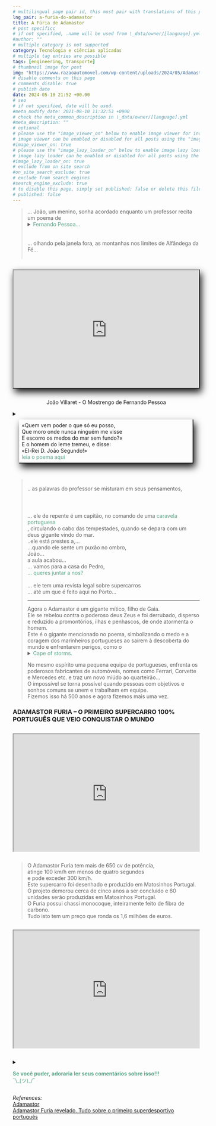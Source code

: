 ```yaml
---
# multilingual page pair id, this must pair with translations of this page. (This name must be unique)
lng_pair: a-furia-do-adamastor
title: A Fúria de Adamastor
# post specificc
# if not specified, .name will be used from \_data/owner/[language].yml
#author: ""
# multiple category is not supported
category: Tecnologia e ciências aplicadas
# multiple tag entries are possible
tags: [engineering, transporte]
# thumbnail image for post
img: "https://www.razaoautomovel.com/wp-content/uploads/2024/05/Adamastor-Furia-925x520.webp"
# disable comments on this page
# comments_disable: true
# publish date
date: 2024-05-18 21:52 +00.00
# seo
# if not specified, date will be used.
#meta_modify_date: 2021-08-10 11:32:53 +0900
# check the meta_common_description in \_data/owner/[language].yml
#meta_description: ""
# optional
# please use the "image_viewer_on" below to enable image viewer for individual pages or posts (\_posts/ or [language]/\_posts folders).
# image viewer can be enabled or disabled for all posts using the "image_viewer_posts: true" setting in \_data/conf/main.yml.
#image_viewer_on: true
# please use the "image_lazy_loader_on" below to enable image lazy loader for individual pages or posts (\_posts/ or [language]/\_posts folders).
# image lazy loader can be enabled or disabled for all posts using the "image_lazy_loader_posts: true" setting in \_data/conf/main.yml.
#image_lazy_loader_on: true
# exclude from on site search
#on_site_search_exclude: true
# exclude from search engines
#search_engine_exclude: true
# to disable this page, simply set published: false or delete this file
# published: false
---
```


<style>
    container{
              float:left;
			  width:100%;
			  margin-bottom: 10px;			                
             }
	image-container{
		width: 30%;
		float:left;
		border: hidden; 
		margin: 20px;
	}
	img{
		object-fit:contain;	  	
	}
    container-text{	
       /* width: 40%; 
        margin-left: 5px;*/
        display: block;
        margin-top: 20px; 
        padding-top: 1 px;
        /* border: solid 1px; */
	}

    ol{
        list-style-type: upper-roman;
        
    }

   /* used as <p class="vertical"></p> instead I can also use <blockquote> 
     or > in md
      */
    video-container{ 
    position: relative;
    padding-bottom: 56.25%;
    padding-top: 35px;
    height: 0;
    margin-bottom: 2em;
    overflow: hidden;
    border: solid 1px;
    }

    iframe{
       position: relative; 
       top: 0; 
       left: 0; 
       width: 100%;
        height: 100%
    }


	.vertical{
    border-left: 4px solid;
    border-right: 4px solid;
    border-radius: 25px;
    color: blue;
    background-color: #111111;
	margin;0 0 0 -3;
    padding:0 0 0 1em

  }
  vertical-text{
	color: #bbbbbb;
  
  font-family: cursive;
  }
    /* frames text in middle of page */
  framed-text{
    display:block;
    border:inset;
    width:90%;
    margin:0.5em auto 0.5em auto;
    padding:0.5em;
  }
    unframed-text{
    display:block;
    width:90%;
    margin:0.5em auto 0.5em auto;
    padding:0.5em;

  }

  .add-right-shadow {
    border-bottom:solid 2px;
    border-right:solid 2px;
    box-shadow:5px 10px 18px;
    margin-bottom:2em;
  }
/** on hover paragraph **/
  .my-p{
        display:inline;
        color:#5ba487;
  }
  .my-p:hover{
    text-decoration: underline;
    cursor:pointer;
  }

  /** Center an element **/
.center {
  display: block;
  margin-left: auto;
  margin-right: auto;
  }
 /** align element to the left **/
  .left{
  display: block;
  align:left
  margin: 1em;
  /*border:solid 1px; */
  }

  .container {
  width: 300px;
  height: 280px;
  position: relative;
  top: calc(50% - 140px);
  left: calc(50% - 150px);
}
.coffee-header {
  width: 100%;
  height: 80px;
  position: absolute;
  top: 0;
  left: 0;
  background-color: #ddcfcc;
  border-radius: 10px;
}
.coffee-header__buttons {
  width: 25px;
  height: 25px;
  position: absolute;
  top: 25px;
  background-color: #282323;
  border-radius: 50%;
}
.coffee-header__buttons::after {
  content: "";
  width: 8px;
  height: 8px;
  position: absolute;
  bottom: -8px;
  left: calc(50% - 4px);
  background-color: #615e5e;
}
.coffee-header__button-one {
  left: 15px;
}
.coffee-header__button-two {
  left: 50px;
}
.coffee-header__display {
  width: 50px;
  height: 50px;
  position: absolute;
  top: calc(50% - 25px);
  left: calc(50% - 25px);
  border-radius: 50%;
  background-color: #9acfc5;
  border: 5px solid #43beae;
  box-sizing: border-box;
}
.coffee-header__details {
  width: 8px;
  height: 20px;
  position: absolute;
  top: 10px;
  right: 10px;
  background-color: #9b9091;
  box-shadow: -12px 0 0 #9b9091, -24px 0 0 #9b9091;
}
.coffee-medium {
  width: 90%;
  height: 160px;
  position: absolute;
  top: 80px;
  left: calc(50% - 45%);
  background-color: #bcb0af;
}
.coffee-medium:before {
  content: "";
  width: 90%;
  height: 100px;
  background-color: #776f6e;
  position: absolute;
  bottom: 0;
  left: calc(50% - 45%);
  border-radius: 20px 20px 0 0;
}
.coffe-medium__exit {
  width: 60px;
  height: 20px;
  position: absolute;
  top: 0;
  left: calc(50% - 30px);
  background-color: #231f20;
}
.coffe-medium__exit::before {
  content: "";
  width: 50px;
  height: 20px;
  border-radius: 0 0 50% 50%;
  position: absolute;
  bottom: -20px;
  left: calc(50% - 25px);
  background-color: #231f20;
}
.coffe-medium__exit::after {
  content: "";
  width: 10px;
  height: 10px;
  position: absolute;
  bottom: -30px;
  left: calc(50% - 5px);
  background-color: #231f20;
}
.coffee-medium__arm {
  width: 70px;
  height: 20px;
  position: absolute;
  top: 15px;
  right: 25px;
  background-color: #231f20;
}
.coffee-medium__arm::before {
  content: "";
  width: 15px;
  height: 5px;
  position: absolute;
  top: 7px;
  left: -15px;
  background-color: #9e9495;
}
.coffee-medium__cup {
  width: 80px;
  height: 47px;
  position: absolute;
  bottom: 0;
  left: calc(50% - 40px);
  background-color: #FFF;
  border-radius: 0 0 70px 70px / 0 0 110px 110px;
}
.coffee-medium__cup::after {
  content: "";
  width: 20px;
  height: 20px;
  position: absolute;
  top: 6px;
  right: -13px;
  border: 5px solid #FFF;
  border-radius: 50%;
}
@keyframes liquid {
  0% {
    height: 0px;  
    opacity: 1;
  }
  5% {
    height: 0px;  
    opacity: 1;
  }
  20% {
    height: 62px;  
    opacity: 1;
  }
  95% {
    height: 62px;
    opacity: 1;
  }
  100% {
    height: 62px;
    opacity: 0;
  }
}
.coffee-medium__liquid {
  width: 6px;
  height: 63px;
  opacity: 0;
  position: absolute;
  top: 50px;
  left: calc(50% - 3px);
  background-color: #74372b;
  animation: liquid 4s 4s linear infinite;
}
.coffee-medium__smoke {
  width: 8px;
  height: 20px;
  position: absolute;  
  border-radius: 5px;
  background-color: #b3aeae;
}
@keyframes smokeOne {
  0% {
    bottom: 20px;
    opacity: 0;
  }
  40% {
    bottom: 50px;
    opacity: .5;
  }
  80% {
    bottom: 80px;
    opacity: .3;
  }
  100% {
    bottom: 80px;
    opacity: 0;
  }
}
@keyframes smokeTwo {
  0% {
    bottom: 40px;
    opacity: 0;
  }
  40% {
    bottom: 70px;
    opacity: .5;
  }
  80% {
    bottom: 80px;
    opacity: .3;
  }
  100% {
    bottom: 80px;
    opacity: 0;
  }
}
.coffee-medium__smoke-one {
  opacity: 0;
  bottom: 50px;
  left: 102px;
  animation: smokeOne 3s 4s linear infinite;
}
.coffee-medium__smoke-two {
  opacity: 0;
  bottom: 70px;
  left: 118px;
  animation: smokeTwo 3s 5s linear infinite;
}
.coffee-medium__smoke-three {
  opacity: 0;
  bottom: 65px;
  right: 118px;
  animation: smokeTwo 3s 6s linear infinite;
}
.coffee-medium__smoke-for {
  opacity: 0;
  bottom: 50px;
  right: 102px;
  animation: smokeOne 3s 5s linear infinite;
}
.coffee-footer {
  width: 95%;
  height: 15px;
  position: absolute;
  bottom: 25px;
  left: calc(50% - 47.5%);
  background-color: #41bdad;
  border-radius: 10px;
}
.coffee-footer::after {
  content: "";
  width: 106%;
  height: 26px;
  position: absolute;
  bottom: -25px;
  left: -8px;
  background-color: #000;
}

</style>

<blockquote>
... João, um menino, sonha acordado enquanto um professor recita um poema de <details style="display:inline"><summary><span class="my-p">Fernando Pessoa...</span></summary>
<framed-text>
Fernando António Nogueira Pessoa (13 de junho de 1888 - 30 de novembro de 1935) foi um poeta, escritor, crítico literário, tradutor, editor e filósofo português, descrito como uma das figuras literárias mais significativas do século XX e um dos maiores poetas do século XX. os portugueses.<br>
Ele também escreveu e traduziu do inglês e do francês.<br>
<a href="https://pt.wikipedia.org/wiki/Fernando_Pessoa">Fernando Pessoa</a>
</framed-text>
</details>
<br><br>
... olhando pela janela fora, as montanhas nos limites  de Alfândega da Fé...<br><br>
</blockquote>
<div class="add-right-shadow"
  style="position: relative;
    padding-bottom: 56.25%;
    padding-top: 35px;
    height: 0;
    margin-bottom: 2em;
    margin-top:2em;
    overflow: hidden;
  "
>
  <iframe
    style="position: absolute; top: 0; left: 0; width: 100%; height: 100%"
    src="https://www.youtube.com/embed/L5Ihd-ECpYM?si=1JYg0HVwtwoilo5K"
    title="YouTube video player"
    allowfullscreen
  >
  </iframe>
</div>
<p style="position: relative; text-align: center">João Villaret - O Mostrengo de Fernando Pessoa</p>
<details>
    <summary>    
    <unframed-text class="add-right-shadow">
    «Quem vem poder o que só eu posso,<br>
  Que moro onde nunca ninguém me visse<br>
  E escorro os medos do mar sem fundo?»<br>
  E o homem do leme tremeu, e disse:<br>
  «El-Rei D. João Segundo!»<br>
    <span class="my-p">leia o poema aqui</span>
    </unframed-text>     
    </summary>
    <framed-text>
    <p class="center">
    O MOSTRENGO<br>
<br>
O mostrengo que está no fim do mar<br>
Na noite de breu ergueu-se a voar;<br>
À roda da nau voou três vezes,<br>
Voou três vezes a chiar,<br>
E disse: «Quem é que ousou entrar<br>
Nas minhas cavernas que não desvendo,<br>
Meus tetos negros do fim do mundo?»<br>
E o homem do leme disse, tremendo:<br>
«El-Rei D. João Segundo!»<br>
<br>
«De quem são as velas onde me roço?<br>
De quem as quilhas que vejo e ouço?»<br>
Disse o mostrengo, e rodou três vezes,<br>
Três vezes rodou imundo e grosso,<br>
<br>
«Quem vem poder o que só eu posso,<br>
Que moro onde nunca ninguém me visse<br>
E escorro os medos do mar sem fundo?»<br>
E o homem do leme tremeu, e disse:<br>
«El-Rei D. João Segundo!»<br>
<br>
Três vezes do leme as mãos ergueu,<br>
Três vezes ao leme as reprendeu,<br>
E disse no fim de tremer três vezes:<br>
«Aqui ao leme sou mais do que eu:<br>
Sou um Povo que quer o mar que é teu;<br>
E mais que o mostrengo, que me a alma teme<br>
E roda nas trevas do fim do mundo;<br>
Manda a vontade, que me ata ao leme,<br>
De El-Rei D. João Segundo!»<br>
    <br>
    <a href = "https://ensina.rtp.pt/artigo/fernando-pessoa-o-mostrengo/">Fernando Pessoa</a>
    </p>
</framed-text>
</details>
<blockquote>
<br>
.. as palavras do professor se misturam em seus pensamentos,<br>
<img style="margin:2em" class="center" src="https://i1.sndcdn.com/artworks-1BOW0ZOkBHCP9N7R-BkH7qA-t500x500.jpg" alt="">
... ele de repente é um capitão, no comando de uma <details style="display:inline"><summary class="my-p">caravela portuguesa</summary>
<framed-text>
A caravela é um pequeno veleiro manobrável usado no século XV pelos portugueses para explorar ao longo da costa oeste africana e no Oceano Atlântico e por Colombo nas suas expedições de exploração das Américas.<br> Eles usaram tanto as velas latinas como as quadradas e eram conhecidas pela sua agilidade e velocidade e pela capacidade de navegar a barlavento (bater) com as suas velas latinas.<br> As caravelas foram utilizadas pelos portugueses e espanhóis nas viagens de exploração durante os séculos XV e XVI, na Era dos Descobrimentos.<br>
<a href="https://pt.wikipedia.org/wiki/Caravela">Caravela</a>
</framed-text>
</details>, circulando o cabo das tempestades, quando se depara com um deus gigante vindo do mar.<br>
..ele está prestes a,...<br>
...quando ele sente um puxão no ombro,<br>
João... <br>
a aula acabou...<br>
... vamos para a casa do Pedro,<br>
<details style="display:inline"><summary class="my-p">... queres juntar a nos?</summary>
<framed-text>
  <div  style="margin:0.5em auto 0.5em auto;width:300px;height:280px;">
            <div class="container">
              <div class="coffee-header">
                <div class="coffee-header__buttons coffee-header__button-one"></div>
                <div class="coffee-header__buttons coffee-header__button-two"></div>
                <div class="coffee-header__display"></div>
                <div class="coffee-header__details"></div>
              </div>
              <div class="coffee-medium">
                <div class="coffe-medium__exit"></div>
                <div class="coffee-medium__arm"></div>
                <div class="coffee-medium__liquid"></div>
                <div class="coffee-medium__smoke coffee-medium__smoke-one"></div>
                <div class="coffee-medium__smoke coffee-medium__smoke-two"></div>
                <div class="coffee-medium__smoke coffee-medium__smoke-three"></div>
                <div class="coffee-medium__smoke coffee-medium__smoke-for"></div>
                <div class="coffee-medium__cup"></div>
              </div>
                <div class="coffee-footer"></div>
            </div>
        </div>
         <div class="image-container">
              <img src="https://i.stack.imgur.com/YIcbV.png" alt="https://i.stack.imgur.com/YIcbV.png">
            </div>
            <p style="margin-top:1em">
              <span style="color:#5ba487">Clique/toque no texto nesta cor para exibir uma seção oculta com mais informações</span><br>
              <span style="color:#3389de">Observe que você pode clicar/tocar no texto desta cor para direcioná-lo às referências</span><br>
              Você também pode alternar o esquema de cores no canto inferior esquerdo.<br>
              💡=tema claro<br>
              ☾ = tema escuro<br>
              Dependendo do tamanho da tela, pode ser necessário ativar o "menu Hambúrguer" para opção de parar.<br>
              Neste site você também pode optar por ler este blog em Ingles, selecione En [<strong>En</strong> Pt]<br>
              Agora, se você quiser ler este blog, ou um link que você abriu em outro idioma, basta selecionar traduzir no menu do seu navegador.<br>
              No Chrome é um menu "Kebab".<br>
            </p>
            <p>
            Então, você tomou seu café, relaxe e aproveite o blog.<br>
            ¯\_(ツ)_/¯<br>
            </p>
</framed-text>
</details>
<br>
... ele tem uma revista legal sobre supercarros<br>
... até um que é feito aqui no Porto...<br>
<hr>
Agora o Adamastor é um gigante mítico, filho de Gaia.<br>
Ele se rebelou contra o poderoso deus Zeus e foi derrubado, disperso e reduzido a promontórios, ilhas e penhascos, de onde atormenta o homem.<br>
Este é o gigante mencionado no poema, simbolizando o medo e a coragem dos marinheiros portugueses ao saírem à descoberta do mundo e enfrentarem perigos, como o <details style="display:inline"><summary><span class="my-p">Cape of storms.</span></summary>
<framed-text>
Em 1486, Bartolomeu Diaz, um explorador português, descobriu o Cabo (o Cabo das Tempestades - assim chamado devido às condições do mar agitado e aos muitos naufrágios de navios na costa) durante as suas viagens. Vasco da Gama, de Portugal, contornou a Península em 1497.<br>
<a href="https://pt.wikipedia.org/wiki/Cabo_da_Boa_Esperan%C3%A7a">Cabo da Boa Esperança</a>
</framed-text>
</details>
<p>
No mesmo espírito uma pequena equipa de portugueses, enfrenta os poderosos fabricantes de automóveis, nomes como Ferrari, Corvette e Mercedes etc. e traz um novo miúdo ao quarteirão...<br>
<strong></strong>O impossível se torna possível quando pessoas com objetivos e sonhos comuns se unem e trabalham em equipe.<br>
Fizemos isso há 500 anos e agora fizemos mais uma vez.<br>
</p>
</blockquote>
<h3>ADAMASTOR FURIA – O PRIMEIRO SUPERCARRO 100% PORTUGUÊS QUE VEIO CONQUISTAR O MUNDO</h3>
<div
  style="position: relative;padding-bottom: 56.25%; padding-top: 35px;
    height: 0; margin-bottom: 2em;
    margin-top:2em;
    overflow: hidden;">
  <iframe
    style="position: absolute; top: 0; left: 0; width: 100%; height: 100%"
    src="https://www.dailymotion.com/embed/video/x8ykiu8?autoplay=1&loop=1&autopause=1muted=1"
    title="YouTube video player"
    allowfullscreen>
  </iframe>    
</div>
<blockquote>
O Adamastor Furia tem mais de 650 cv de potência,<br>
atinge 100 km/h em menos de quatro segundos<br>
e pode exceder 300 km/h.<br>
Este supercarro foi desenhado e produzido em Matosinhos Portugal.<br>
O projeto demorou cerca de cinco anos a ser concluído e 60 unidades serão produzidas em Matosinhos Portugal.<br>
O Furia possui chassi monocoque, inteiramente feito de fibra de carbono.<br>
Tudo isto tem um preço que ronda os 1,6 milhões de euros.<br>
</blockquote>
<div
  style="position: relative;padding-bottom: 56.25%; padding-top: 35px;
    height: 0; margin-bottom: 2em;
    margin-top:2em;
    overflow: hidden;">
  <iframe
    style="position: absolute; top: 0; left: 0; width: 100%; height: 100%"
    src="https://www.youtube.com/embed/lo9tpHNdM0k?si=hAVGHKafQJglfFeS"
    title="YouTube video player"
    allowfullscreen>
  </iframe>
  <p style="text-align=center">ADAMASTOR FURIA – O PRIMEIRO SUPERCARRO 100% PORTUGUÊS QUE VEIO CONQUISTAR O MUNDO</p>
</div>
<details>
        <summary>
        <p>
        <div class="my-p">
         <strong>Se você puder, adoraria ler seus comentários sobre isso!!!</strong><br>
        ¯\_(ツ)_/¯<br>
        </div>        
        </p>
        </summary>
        <p>
        Use <strong>DISQUS</strong> na parte inferior de cada blog para postar comentários.<br>
        Dessa forma, serei notificado quando você adicionar um comentário, etc.<br>
        É gratuito e fácil de usar, basta criar uma conta se for um novo usuário.<br>
        </p>
</details>
<p>
<i>References:</i><br>
<a href="https://www.adamastor.com.pt/home">Adamastor</a><br>
<a href="https://www.razaoautomovel.com/noticias/apresentacao-adamastor-furia-primeiro-superdesportivo-portugues/">Adamastor Furia revelado. Tudo sobre o primeiro superdesportivo português</a><br>
</p>
